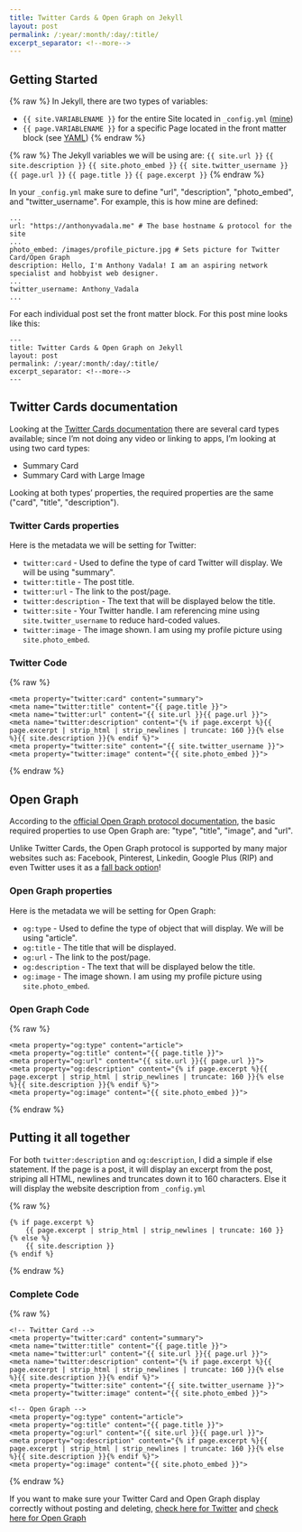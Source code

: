 ```yaml
---
title: Twitter Cards & Open Graph on Jekyll
layout: post
permalink: /:year/:month/:day/:title/
excerpt_separator: <!--more-->
---
```


## Getting Started
{% raw %}
In Jekyll, there are two types of variables:
- `{{ site.VARIABLENAME }}` for the entire Site located in `_config.yml` ([mine](https://github.com/AnthonyVadala/AnthonyVadala.github.io/blob/master/_config.yml))
- `{{ page.VARIABLENAME }}` for a specific Page located in the front matter block (see [YAML](https://jekyllrb.com/docs/front-matter/))
{% endraw %}

{% raw %}
The Jekyll variables we will be using are:
`{{ site.url }}`
`{{ site.description }}`
`{{ site.photo_embed }}`
`{{ site.twitter_username }}`
`{{ page.url }}`
`{{ page.title }}`
`{{ page.excerpt }}` 
{% endraw %}

In your `_config.yml` make sure to define "url", "description", "photo_embed", and "twitter_username". For example, this is how mine are defined:
```
...
url: "https://anthonyvadala.me" # The base hostname & protocol for the site
...
photo_embed: /images/profile_picture.jpg # Sets picture for Twitter Card/Open Graph
description: Hello, I'm Anthony Vadala! I am an aspiring network specialist and hobbyist web designer.
...
twitter_username: Anthony_Vadala
...
```

<!--more-->

For each individual post set the front matter block. For this post mine looks like this:
```
---
title: Twitter Cards & Open Graph on Jekyll
layout: post
permalink: /:year/:month/:day/:title/
excerpt_separator: <!--more-->
---
```

## Twitter Cards documentation
Looking at the [Twitter Cards documentation](https://developer.twitter.com/en/docs/tweets/optimize-with-cards/overview/abouts-cards) there are several card types available; since I’m not doing any video or linking to apps, I’m looking at using two card types:
- Summary Card
- Summary Card with Large Image

Looking at both types’ properties, the required properties are the same ("card", "title", "description").

### Twitter Cards properties
Here is the metadata we will be setting for Twitter:
- `twitter:card` - Used to define the type of card Twitter will display. We will be using "summary".
- `twitter:title` - The post title.
- `twitter:url` - The link to the post/page.
- `twitter:description` - The text that will be displayed below the title.
- `twitter:site` - Your Twitter handle. I am referencing mine using `site.twitter_username` to reduce hard-coded values.
- `twitter:image` - The image shown. I am using my profile picture using `site.photo_embed`.

### Twitter Code
{% raw %}
```
<meta property="twitter:card" content="summary">
<meta name="twitter:title" content="{{ page.title }}">
<meta name="twitter:url" content="{{ site.url }}{{ page.url }}">
<meta name="twitter:description" content="{% if page.excerpt %}{{ page.excerpt | strip_html | strip_newlines | truncate: 160 }}{% else %}{{ site.description }}{% endif %}">
<meta property="twitter:site" content="{{ site.twitter_username }}">
<meta property="twitter:image" content="{{ site.photo_embed }}">
```
{% endraw %}


## Open Graph
According to the [official Open Graph protocol documentation](http://ogp.me/), the basic required properties to use Open Graph are: "type", "title", "image", and "url".

Unlike Twitter Cards, the Open Graph protocol is supported by many major websites such as: Facebook, Pinterest, Linkedin, Google Plus (RIP) and even Twitter uses it as a [fall back option](https://developer.twitter.com/en/docs/tweets/optimize-with-cards/guides/getting-started#opengraph)!

### Open Graph properties
Here is the metadata we will be setting for Open Graph:
- `og:type` - Used to define the type of object that will display. We will be using "article".
- `og:title` - The title that will be displayed.
- `og:url` - The link to the post/page.
- `og:description` - The text that will be displayed below the title.
- `og:image` - The image shown. I am using my profile picture using `site.photo_embed`.

### Open Graph Code
{% raw %}
```
<meta property="og:type" content="article">
<meta property="og:title" content="{{ page.title }}">
<meta property="og:url" content="{{ site.url }}{{ page.url }}">
<meta property="og:description" content="{% if page.excerpt %}{{ page.excerpt | strip_html | strip_newlines | truncate: 160 }}{% else %}{{ site.description }}{% endif %}">
<meta property="og:image" content="{{ site.photo_embed }}">
```
{% endraw %}


## Putting it all together
For both `twitter:description` and `og:description`, I did a simple if else statement. If the page is a post, it will display an excerpt from the post, striping all HTML, newlines and truncates down it to 160 characters. Else it will display the website description from `_config.yml`

{% raw %}
```
{% if page.excerpt %}
	{{ page.excerpt | strip_html | strip_newlines | truncate: 160 }}
{% else %}
	{{ site.description }}
{% endif %}
```
{% endraw %}

### Complete Code
{% raw %}
```
<!-- Twitter Card -->
<meta property="twitter:card" content="summary">
<meta name="twitter:title" content="{{ page.title }}">
<meta name="twitter:url" content="{{ site.url }}{{ page.url }}">
<meta name="twitter:description" content="{% if page.excerpt %}{{ page.excerpt | strip_html | strip_newlines | truncate: 160 }}{% else %}{{ site.description }}{% endif %}">
<meta property="twitter:site" content="{{ site.twitter_username }}">
<meta property="twitter:image" content="{{ site.photo_embed }}">

<!-- Open Graph -->
<meta property="og:type" content="article">
<meta property="og:title" content="{{ page.title }}">
<meta property="og:url" content="{{ site.url }}{{ page.url }}">
<meta property="og:description" content="{% if page.excerpt %}{{ page.excerpt | strip_html | strip_newlines | truncate: 160 }}{% else %}{{ site.description }}{% endif %}">
<meta property="og:image" content="{{ site.photo_embed }}">
```
{% endraw %}

If you want to make sure your Twitter Card and Open Graph display correctly without posting and deleting, [check here for Twitter](https://cards-dev.twitter.com/validator) and [check here for Open Graph](https://developers.facebook.com/tools/debug/)